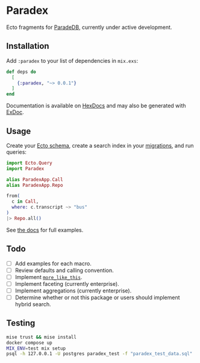 # Paradex

Ecto fragments for [ParadeDB](https://www.paradedb.com/), currently under active development.

## Installation

Add `:paradex` to your list of dependencies in `mix.exs`:

<!-- BEGIN: VERSION -->
```elixir
def deps do
  [
    {:paradex, "~> 0.0.1"}
  ]
end
```
<!-- END: VERSION -->

Documentation is available on [HexDocs](https://hexdocs.pm/paradex/readme.html) and may also be generated with [ExDoc](https://github.com/elixir-lang/ex_doc).

## Usage

Create your [Ecto schema](./test/support/paradex_app/call.ex), create a search index in your [migrations](./priv/repo/migrations/20241013014316_setup.exs), and run queries:
```elixir
import Ecto.Query
import Paradex

alias ParadexApp.Call
alias ParadexApp.Repo

from(
  c in Call,
  where: c.transcript ~> "bus"
)
|> Repo.all()
```

See [the docs](https://hexdocs.pm/paradex/readme.html) for full examples.

## Todo

- [ ] Add examples for each macro.
- [ ] Review defaults and calling convention.
- [ ] Implement [`more_like_this`](https://docs.paradedb.com/documentation/advanced/specialized/more_like_this).
- [ ] Implement faceting (currently enterprise).
- [ ] Implement aggregations (currently enterprise).
- [ ] Determine whether or not this package or users should implement hybrid search.

## Testing

```sh
mise trust && mise install
docker compose up
MIX_ENV=test mix setup
psql -h 127.0.0.1 -U postgres paradex_test -f "paradex_test_data.sql"
```

